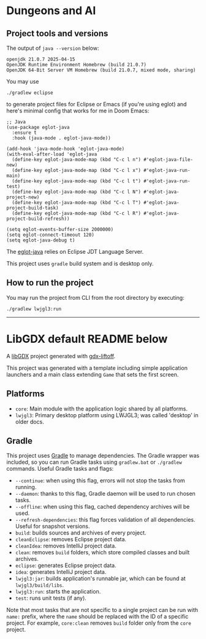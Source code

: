 # Dungeons and AI

## Project tools and versions
The output of `java --version` below:
```
openjdk 21.0.7 2025-04-15
OpenJDK Runtime Environment Homebrew (build 21.0.7)
OpenJDK 64-Bit Server VM Homebrew (build 21.0.7, mixed mode, sharing)
```

You may use
```
./gradlew eclipse
```
to generate project files for Eclipse or Emacs (if you're using eglot) and here's minimal config that works for me in Doom Emacs:
```elisp
;; Java
(use-package eglot-java
  :ensure t
  :hook (java-mode . eglot-java-mode))

(add-hook 'java-mode-hook 'eglot-java-mode)
(with-eval-after-load 'eglot-java
  (define-key eglot-java-mode-map (kbd "C-c l n") #'eglot-java-file-new)
  (define-key eglot-java-mode-map (kbd "C-c l x") #'eglot-java-run-main)
  (define-key eglot-java-mode-map (kbd "C-c l t") #'eglot-java-run-test)
  (define-key eglot-java-mode-map (kbd "C-c l N") #'eglot-java-project-new)
  (define-key eglot-java-mode-map (kbd "C-c l T") #'eglot-java-project-build-task)
  (define-key eglot-java-mode-map (kbd "C-c l R") #'eglot-java-project-build-refresh))

(setq eglot-events-buffer-size 2000000)
(setq eglot-connect-timeout 120)
(setq eglot-java-debug t)
```

The [eglot-java](https://github.com/yveszoundi/eglot-java) relies on Eclipse JDT Language Server.

This project uses `gradle` build system and is desktop only.

## How to run the project
You may run the project from CLI from the root directory by executing:
```
./gradlew lwjgl3:run
```

-----

# LibGDX default README below

A [libGDX](https://libgdx.com/) project generated with [gdx-liftoff](https://github.com/libgdx/gdx-liftoff).

This project was generated with a template including simple application launchers and a main class extending `Game` that sets the first screen.

## Platforms

- `core`: Main module with the application logic shared by all platforms.
- `lwjgl3`: Primary desktop platform using LWJGL3; was called 'desktop' in older docs.

## Gradle

This project uses [Gradle](https://gradle.org/) to manage dependencies.
The Gradle wrapper was included, so you can run Gradle tasks using `gradlew.bat` or `./gradlew` commands.
Useful Gradle tasks and flags:

- `--continue`: when using this flag, errors will not stop the tasks from running.
- `--daemon`: thanks to this flag, Gradle daemon will be used to run chosen tasks.
- `--offline`: when using this flag, cached dependency archives will be used.
- `--refresh-dependencies`: this flag forces validation of all dependencies. Useful for snapshot versions.
- `build`: builds sources and archives of every project.
- `cleanEclipse`: removes Eclipse project data.
- `cleanIdea`: removes IntelliJ project data.
- `clean`: removes `build` folders, which store compiled classes and built archives.
- `eclipse`: generates Eclipse project data.
- `idea`: generates IntelliJ project data.
- `lwjgl3:jar`: builds application's runnable jar, which can be found at `lwjgl3/build/libs`.
- `lwjgl3:run`: starts the application.
- `test`: runs unit tests (if any).

Note that most tasks that are not specific to a single project can be run with `name:` prefix, where the `name` should be replaced with the ID of a specific project.
For example, `core:clean` removes `build` folder only from the `core` project.
